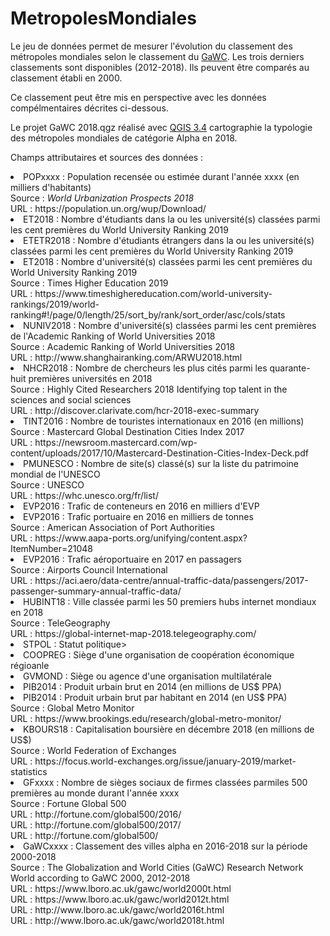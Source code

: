 # MetropolesMondiales

Le jeu de données permet de mesurer l'évolution du classement des métropoles mondiales selon le classement du <a href="https://www.lboro.ac.uk/gawc/group.html">GaWC</a>. Les trois derniers classements sont disponibles (2012-2018). Ils peuvent être comparés au classement établi en 2000.

Ce classement peut être mis en perspective avec les données compélmentaires décrites ci-dessous.

Le projet GaWC 2018.qgz réalisé avec <a href="https://www.qgis.org/en/site/">QGIS 3.4</a> cartographie la typologie des métropoles mondiales de catégorie Alpha en 2018. 

Champs attributaires et sources des données :

<li>POPxxxx : Population recensée ou estimée durant l'année xxxx (en milliers d'habitants)<br>
Source : <i>World Urbanization Prospects 2018</i><br>
URL : https://population.un.org/wup/Download/<br>
<li>ET2018 : Nombre d'étudiants dans la ou les université(s) classées parmi les cent premières du </i>World University Ranking 2019</i><br>
<li>ETETR2018 : Nombre d'étudiants étrangers dans la ou les université(s) classées parmi les cent premières du </i>World University Ranking 2019</i><br>
<li>ET2018 : Nombre d'université(s) classées parmi les cent premières du </i>World University Ranking 2019</i><br>
Source : </i>Times Higher Education 2019</i><br>
URL : https://www.timeshighereducation.com/world-university-rankings/2019/world-ranking#!/page/0/length/25/sort_by/rank/sort_order/asc/cols/stats<br>
<li>NUNIV2018 : Nombre d'université(s) classées parmi les cent premières de l'</i>Academic Ranking of World Universities 2018</i><br>
Source : </i>Academic Ranking of World Universities 2018</i><br>
URL : http://www.shanghairanking.com/ARWU2018.html<br>
<li>NHCR2018 : Nombre de chercheurs les plus cités parmi les quarante-huit premières universités en 2018<br>
Source : </i>Highly Cited Researchers 2018 Identifying top talent in the sciences and social sciences</i><br>
URL : http://discover.clarivate.com/hcr-2018-exec-summary<br>
<li>TINT2016 : Nombre de touristes internationaux en 2016 (en millions)<br>
Source : </i>Mastercard Global Destination Cities Index 2017</i><br>
URL : https://newsroom.mastercard.com/wp-content/uploads/2017/10/Mastercard-Destination-Cities-Index-Deck.pdf<br>
<li>PMUNESCO : Nombre de site(s) classé(s) sur la liste du patrimoine mondial de l'UNESCO</i><br>
Source : UNESCO<br>
URL : https://whc.unesco.org/fr/list/<br>
<li>EVP2016 : Trafic de conteneurs en 2016 en milliers d'EVP</i><br>
<li>EVP2016 : Trafic portuaire en 2016 en milliers de tonnes</i><br>
Source : </i>American Association of Port Authorities</i><br>
URL : https://www.aapa-ports.org/unifying/content.aspx?ItemNumber=21048<br>
<li>EVP2016 : Trafic aéroportuaire en 2017 en passagers</i><br>
Source : </i>Airports Council International</i><br>
URL : https://aci.aero/data-centre/annual-traffic-data/passengers/2017-passenger-summary-annual-traffic-data/<br>
<li>HUBINT18 : Ville classée parmi les 50 premiers hubs internet mondiaux en 2018</i><br>
Source : </i>TeleGeography</i><br>
URL : https://global-internet-map-2018.telegeography.com/<br>
<li>STPOL : Statut politique></i><br>
<li>COOPREG : Siège d'une organisation de coopération économique régioanle<br>
<li>GVMOND : Siège ou agence d'une organisation multilatérale<br>
<li>PIB2014 : Produit urbain brut en 2014 (en millions de US$ PPA)<br>
<li>PIB2014 : Produit urbain brut par habitant en 2014 (en US$ PPA)<br>
Source : </i>Global Metro Monitor</i><br>
URL : https://www.brookings.edu/research/global-metro-monitor/<br>
<li>KBOURS18 : Capitalisation boursière en décembre 2018 (en millions de US$)<br>
Source : </i>World Federation of Exchanges</i><br>
URL : https://focus.world-exchanges.org/issue/january-2019/market-statistics<br>
<li>GFxxxx : Nombre de sièges sociaux de firmes classées parmiles 500 premières au monde durant l'année xxxx<br>
Source : </i>Fortune Global 500</i><br>
URL : http://fortune.com/global500/2016/<br>
URL : http://fortune.com/global500/2017/<br>
URL : http://fortune.com/global500/<br>
<li>GaWCxxxx : Classement des villes alpha en 2016-2018 sur la période 2000-2018<br>
Source : </i>The Globalization and World Cities (GaWC) Research Network World according to GaWC 2000, 2012-2018</i><br>
URL : https://www.lboro.ac.uk/gawc/world2000t.html<br>
URL : https://www.lboro.ac.uk/gawc/world2012t.html<br>
URL : http://www.lboro.ac.uk/gawc/world2016t.html<br>
URL : http://www.lboro.ac.uk/gawc/world2018t.html<br>
